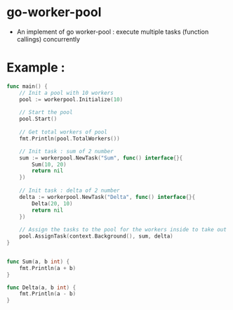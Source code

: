 # go-worker-pool
- An implement of go worker-pool : execute multiple tasks (function callings) concurrently
# Example :
``` go
func main() {
	// Init a pool with 10 workers
	pool := workerpool.Initialize(10)
	
	// Start the pool
	pool.Start()
	
	// Get total workers of pool
	fmt.Println(pool.TotalWorkers())

	// Init task : sum of 2 number
	sum := workerpool.NewTask("Sum", func() interface{}{
		Sum(10, 20)
		return nil
	})
	
	// Init task : delta of 2 number
	delta := workerpool.NewTask("Delta", func() interface{}{
		Delta(20, 10)
		return nil
	})
	
	// Assign the tasks to the pool for the workers inside to take out and process it
	pool.AssignTask(context.Background(), sum, delta)
}


func Sum(a, b int) {
	fmt.Println(a + b)
}

func Delta(a, b int) {
	fmt.Println(a - b)
}
```
